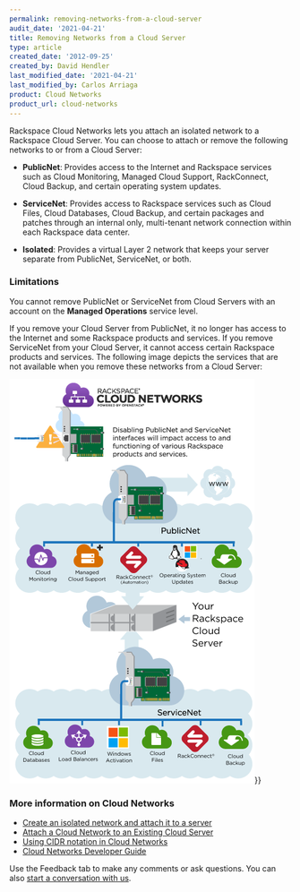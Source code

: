 ```yaml
---
permalink: removing-networks-from-a-cloud-server
audit_date: '2021-04-21'
title: Removing Networks from a Cloud Server
type: article
created_date: '2012-09-25'
created_by: David Hendler
last_modified_date: '2021-04-21'
last_modified_by: Carlos Arriaga
product: Cloud Networks
product_url: cloud-networks
---
```


Rackspace Cloud Networks lets you attach an isolated network to a Rackspace
Cloud Server. You can choose to attach or remove the
following networks to or from a Cloud Server:

-  **PublicNet**: Provides access to the Internet and Rackspace services such as Cloud
Monitoring, Managed Cloud Support, RackConnect, Cloud Backup, and
certain operating system updates.

-  **ServiceNet**: Provides access to Rackspace services such as Cloud Files, Cloud
Databases, Cloud Backup, and certain packages and patches through an
internal only, multi-tenant network connection within each Rackspace
data center.

-  **Isolated**: Provides a virtual Layer 2 network that keeps your server separate from
PublicNet, ServiceNet, or both.

### Limitations

You cannot remove PublicNet or ServiceNet from Cloud Servers with an
account on the **Managed Operations** service level. 

If you remove your Cloud Server from PublicNet, it no longer has access
to the Internet and some Rackspace products and services. If you remove
ServiceNet from your Cloud Server, it cannot access certain Rackspace
products and services. The following image depicts the services that are
not available when you remove these networks from a Cloud Server:

<img alt="Removing Networks from a Cloud Server" src="cloud-networks-infographic-revised4.png" title="Removing Networks from a Cloud Server">}}

### More information on Cloud Networks

-  [Create an isolated network and attach it to a server](https://docs-ospc.rackspace.com/support/how-to/cloud-networks/create-an-isolated-cloud-network-and-attach-it-to-a-server)
-  [Attach a Cloud Network to an Existing Cloud Server](https://docs-ospc.rackspace.com/support/how-to/cloud-networks/attach-a-cloud-network-to-an-existing-cloud-server)
-  [Using CIDR notation in Cloud Networks](https://docs-ospc.rackspace.com/support/how-to/cloud-networks/using-cidr-notation-in-cloud-networks)
-  [Cloud Networks Developer Guide]( https://docs.rackspace.com/docs/cloud-networks/v2/)

Use the Feedback tab to make any comments or ask questions. You can also [start a conversation with us](https://www.rackspace.com/contact). 
